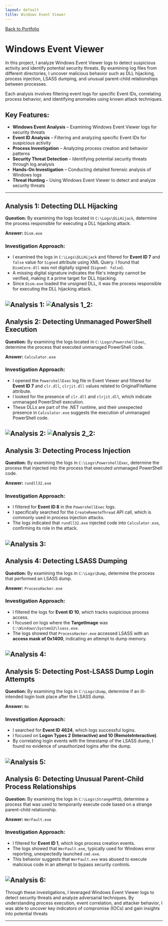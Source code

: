 ```yaml
---
layout: default
title: Windows Event Viewer
---
```

[Back to Portfolio](index.html)
# Windows Event Viewer

In this project, I analyze Windows Event Viewer logs to detect suspicious activity and identify potential security threats. By examining log files from different directories, I uncover malicious behavior such as DLL hijacking, process injection, LSASS dumping, and unusual parent-child relationships between processes.

Each analysis involves filtering event logs for specific Event IDs, correlating process behavior, and identifying anomalies using known attack techniques.

## Key Features:
- **Windows Event Analysis** – Examining Windows Event Viewer logs for security threats
- **Event ID Analysis** – Filtering and analyzing specific Event IDs for suspicious activity
- **Process Investigation** – Analyzing process creation and behavior patterns
- **Security Threat Detection** – Identifying potential security threats through log analysis
- **Hands-On Investigation** – Conducting detailed forensic analysis of Windows logs
- **Threat Hunting** – Using Windows Event Viewer to detect and analyze security threats

---

## **Analysis 1: Detecting DLL Hijacking**

**Question:** By examining the logs located in `C:\Logs\DLLHijack`, determine the process responsible for executing a DLL hijacking attack.

**Answer:** `Dism.exe`

### **Investigation Approach:**
- I examined the logs in `C:\Logs\DLLHijack` and filtered for **Event ID 7** and `false` value for `Signed` attribute using XML Query. I found that `DismCore.dll` was not digitally signed (`Signed: false`).
- A missing digital signature indicates the file's integrity cannot be verified, making it a prime target for DLL hijacking.
- Since `Dism.exe` loaded the unsigned DLL, it was the process responsible for executing the DLL hijacking attack.

![Analysis 1:](assets/images/winEventViewer/winEventViewer_1.png)
![Analysis 1_2:](assets/images/winEventViewer/winEventViewer_1_2.png)
---

## **Analysis 2: Detecting Unmanaged PowerShell Execution**

**Question:** By examining the logs located in `C:\Logs\PowershellExec`, determine the process that executed unmanaged PowerShell code.

**Answer:** `Calculator.exe`

### **Investigation Approach:**
- I opened the `PowershellExec` log file in Event Viewer and filtered for **Event ID 7** and `clr.dll`, `clrjit.dll` values related to OriginalFileName attribute.
- I looked for the presence of `clr.dll` and `clrjit.dll`, which indicate unmanaged PowerShell execution.
- These DLLs are part of the .NET runtime, and their unexpected presence in `Calculator.exe` suggests the execution of unmanaged PowerShell code.

![Analysis 2:](assets/images/winEventViewer/winEventViewer_2.png)
![Analysis 2_2:](assets/images/winEventViewer/winEventViewer_2_2.png)
---

## **Analysis 3: Detecting Process Injection**

**Question:** By examining the logs in `C:\Logs\PowershellExec`, determine the process that injected into the process that executed unmanaged PowerShell code.

**Answer:** `rundll32.exe`

### **Investigation Approach:**
- I filtered for **Event ID 8** in the `PowershellExec` logs.
- I specifically searched for the `CreateRemoteThread` API call, which is commonly used in process injection attacks.
- The logs indicated that `rundll32.exe` injected code into `Calculator.exe`, confirming its role in the attack.

![Analysis 3:](assets/images/winEventViewer/winEventViewer_3.png)
---

## **Analysis 4: Detecting LSASS Dumping**

**Question:** By examining the logs in `C:\Logs\Dump`, determine the process that performed an LSASS dump.

**Answer:** `ProcessHacker.exe`

### **Investigation Approach:**
- I filtered the logs for **Event ID 10**, which tracks suspicious process access.
- I focused on logs where the **TargetImage** was `C:\Windows\System32\lsass.exe`.
- The logs showed that `ProcessHacker.exe` accessed LSASS with an **access mask of 0x1400**, indicating an attempt to dump memory.

![Analysis 4:](assets/images/winEventViewer/winEventViewer_4.png)
---

## **Analysis 5: Detecting Post-LSASS Dump Login Attempts**

**Question:** By examining the logs in `C:\Logs\Dump`, determine if an ill-intended login took place after the LSASS dump.

**Answer:** `No`

### **Investigation Approach:**
- I searched for **Event ID 4624**, which logs successful logins.
- I focused on **Logon Types 2 (Interactive) and 10 (RemoteInteractive)**.
- By correlating login events with the timestamp of the LSASS dump, I found no evidence of unauthorized logins after the dump.

![Analysis 5:](assets/images/winEventViewer/winEventViewer_5.png)
---

## **Analysis 6: Detecting Unusual Parent-Child Process Relationships**

**Question:** By examining the logs in `C:\Logs\StrangePPID`, determine a process that was used to temporarily execute code based on a strange parent-child relationship.

**Answer:** `WerFault.exe`

### **Investigation Approach:**
- I filtered for **Event ID 1**, which logs process creation events.
- The logs showed that `WerFault.exe`, typically used for Windows error reporting, unexpectedly launched `cmd.exe`.
- This behavior suggests that `WerFault.exe` was abused to execute malicious code in an attempt to bypass security controls.

![Analysis 6:](assets/images/winEventViewer/winEventViewer_6.png)
---

Through these investigations, I leveraged Windows Event Viewer logs to detect security threats and analyze adversarial techniques. By understanding process execution, event correlation, and attacker behavior, I was able to uncover key indicators of compromise (IOCs) and gain insights into potential threats

---